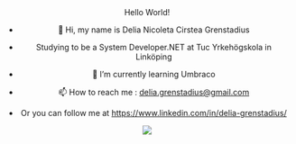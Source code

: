 <div align="center">  Hello World!

- 👋 Hi, my name is Delia Nicoleta Cirstea Grenstadius
- Studying to be a System Developer.NET at Tuc Yrkehögskola in Linköping
- 🌱 I’m currently learning Umbraco

- 📫 How to reach me : delia.grenstadius@gmail.com
- Or you can follow me at https://www.linkedin.com/in/delia-grenstadius/
 </div>

<div align="center">
  <a href="https://github.com/AnnieOhlen/github-readme-stats">
    <img src="https://github-readme-stats.vercel.app/api/top-langs/?username=AnnieOhlen&layout=compact&langs_count=10&theme=cobalt" />
  </a>
</div>

<!---
deliacirstea/deliacirstea is a ✨ special ✨ repository because its `README.md` (this file) appears on your GitHub profile.
You can click the Preview link to take a look at your changes.
--->
